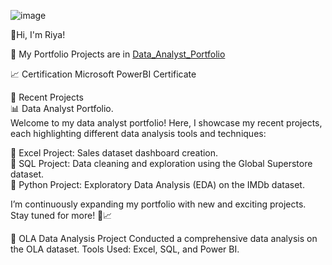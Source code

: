 ![image](https://github.com/user-attachments/assets/4b1d2a1e-8971-4d99-bec6-9e7588e931ef)


👋Hi, I'm Riya!    

🌱 My Portfolio Projects are in [Data_Analyst_Portfolio](Data_Analyst_Portfolio)  

📈 Certification
Microsoft PowerBI Certificate

🌟 Recent Projects  
📊 Data Analyst Portfolio.  
Welcome to my data analyst portfolio! Here, I showcase my recent projects, each highlighting different data analysis tools and techniques:

🔹 Excel Project: Sales dataset dashboard creation.  
🔸 SQL Project: Data cleaning and exploration using the Global Superstore dataset.  
🔹 Python Project: Exploratory Data Analysis (EDA) on the IMDb dataset.

I’m continuously expanding my portfolio with new and exciting projects. Stay tuned for more! 🚀📈

🚗 OLA Data Analysis Project
  Conducted a comprehensive data analysis on the OLA dataset.
  Tools Used: Excel, SQL, and Power BI.  

